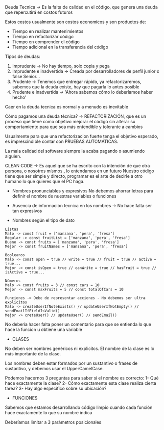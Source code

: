 Deuda Tecnica -> Es la falta de calidad en el código, que genera una deuda que repercutirá en costos futuros

Estos costos usualmente son costos economicos y son productos de:

- Tiempo en realizar mantenimientos
- Tiempo en refactorizar código
- Tiempo en comprender el código
- Tiempo adicional en la transferencia del código

Tipos de deudas:

1. Imprudente -> No hay tiempo, solo copia y pega
2. Imprudente e inadvertida -> Creada por desarrolladores de perfil junior o false Senior...
3. Prudente -> Tenemos que entregar rápido, ya refactorizaremos, sabemos que la deuda existe, hay que pagarla lo antes posible
4. Prudente e inadvertida -> 'Ahora sabemos cómo lo deberíamos haber hecho'

Caer en la deuda tecnica es normal y a menudo es inevitable

Cómo pagamos una deuda técnica? -> REFACTORIZACIÓN, que es un proceso que tiene como objetivo mejorar el código sin alterar su comportamiento para que sea más entendible y tolerante a cambios

Usualmente para que una refactorizacion fuerte tenga el objetivo esperado, es imprescindible contar con PRUEBAS AUTOMÁTICAS.

La mala calidad del software siempre la acaba pagando o asumiendo alguien.

CLEAN CODE -> Es aquel que se ha escrito con la intención de que otra persona, o nosotros mísmos , lo entendamos en un futuro
Nuestro código tiene que ser simple y directo, programar es el arte de decirle a otro humano lo que quieres que el PC haga.

- Nombres pronunciables y expresivos
  No debemos ahorrar letras para definir el nombre de nuestras variables o funciones

- Ausencia de información tecnica en los nombres -> No hace falta ser tan expresivos

- Nombres según el tipo de dato

```
Listas
Malo -> const fruit = ['manzana', 'pera', 'fresa']
Regular -> const fruitList = ['manzana', 'pera', 'fresa']
Bueno -> const fruits = ['manzana', 'pera', 'fresa']
Mejor -> const fruitNames = ['manzana', 'pera', 'fresa']
```

```
Booleanos
Malo -> const open = true // write = true // fruit = true // active = true...
Mejor -> const isOpen = true // canWrite = true // hasFruit = true // isActive = true...
```

```
Números
Malo -> const fruits = 3 // const cars = 10
Mejor -> const maxFruits = 5 // const totalOfCars = 10
```

```
Funciones -> Debe de representar acciones - No debemos ser ultra explicitos
Malo -> createUserIfNoteExists() // updateUserIfNotEmpty() // sendEmailIfFieldIsValid()
Mejor -> creteUser() // updateUser() // sendEmail()
```
No debería hacer falta poner un comentario para que se entienda lo que hace la funcion u obtiene una variable

- CLASES 

No deben ser nombres genéricos ni explicitos. El nombre de la clase es lo más importante de la clase.

Los nombres deben estar formados por un sustantivo o frases de sustantivo, y debemos usar el UpperCamelCase.

Podemos hacernos 3 preguntas para saber si el nombre es correcto:
1- Qué hace exactamente la clase?
2- Cómo exactamente esta clase realiza cierta tarea?
3- Hay algo específico sobre su ubicación?

- FUNCIONES

Sabemos que estamos desarrollando código limpio cuando cada función hace exactamente lo que su nombre indica

Deberíamos limitar a 3 parámetros posicionales 


